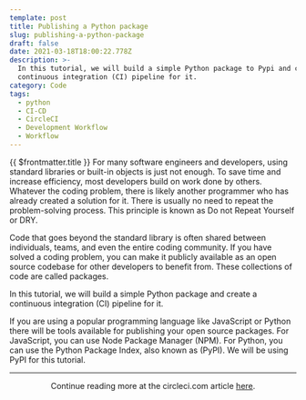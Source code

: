 ```yaml
---
template: post
title: Publishing a Python package
slug: publishing-a-python-package
draft: false
date: 2021-03-18T18:00:22.778Z
description: >-
  In this tutorial, we will build a simple Python package to Pypi and create a
  continuous integration (CI) pipeline for it.
category: Code
tags:
  - python
  - CI-CD
  - CircleCI
  - Development Workflow
  - Workflow
---
```


{{ $frontmatter.title }}
For many software engineers and developers, using standard libraries or built-in objects is just not enough. To save time and increase efficiency, most developers build on work done by others. Whatever the coding problem, there is likely another programmer who has already created a solution for it. There is usually no need to repeat the problem-solving process. This principle is known as Do not Repeat Yourself or DRY.

Code that goes beyond the standard library is often shared between individuals, teams, and even the entire coding community. If you have solved a coding problem, you can make it publicly available as an open source codebase for other developers to benefit from. These collections of code are called packages.

In this tutorial, we will build a simple Python package and create a continuous integration (CI) pipeline for it.

If you are using a popular programming language like JavaScript or Python there will be tools available for publishing your open source packages. For JavaScript, you can use Node Package Manager (NPM). For Python, you can use the Python Package Index, also known as (PyPI). We will be using PyPI for this tutorial.

---

<center>
Continue reading more at the circleci.com article <a href="https://circleci.com/blog/publishing-a-python-package/" target="_blank">here</a>.
</center>
